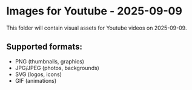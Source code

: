 # Images for Youtube - 2025-09-09

This folder will contain visual assets for Youtube videos on 2025-09-09.

## Supported formats:
- PNG (thumbnails, graphics)
- JPG/JPEG (photos, backgrounds)
- SVG (logos, icons)
- GIF (animations)
